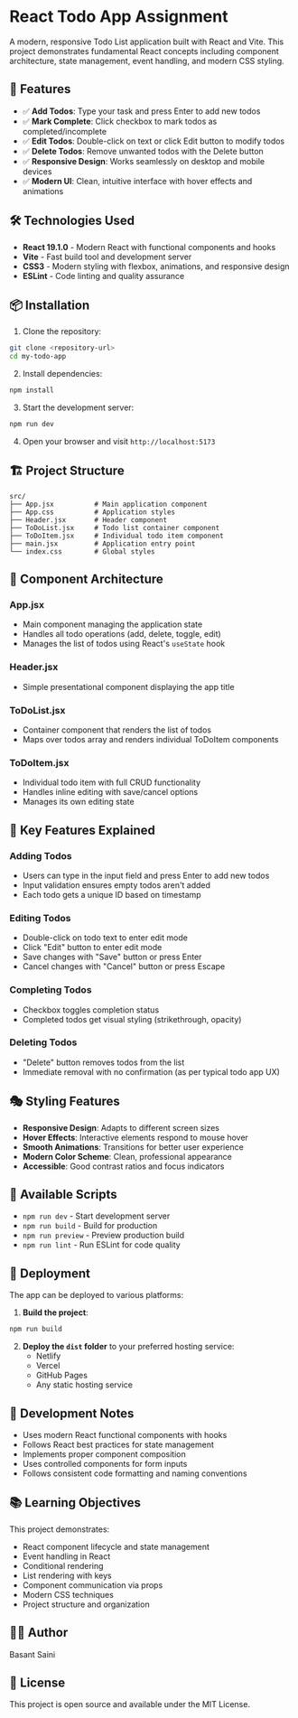 # React Todo App Assignment

A modern, responsive Todo List application built with React and Vite. This project demonstrates fundamental React concepts including component architecture, state management, event handling, and modern CSS styling.

## 🚀 Features

- ✅ **Add Todos**: Type your task and press Enter to add new todos
- ✅ **Mark Complete**: Click checkbox to mark todos as completed/incomplete
- ✅ **Edit Todos**: Double-click on text or click Edit button to modify todos
- ✅ **Delete Todos**: Remove unwanted todos with the Delete button
- ✅ **Responsive Design**: Works seamlessly on desktop and mobile devices
- ✅ **Modern UI**: Clean, intuitive interface with hover effects and animations

## 🛠️ Technologies Used

- **React 19.1.0** - Modern React with functional components and hooks
- **Vite** - Fast build tool and development server
- **CSS3** - Modern styling with flexbox, animations, and responsive design
- **ESLint** - Code linting and quality assurance

## 📦 Installation

1. Clone the repository:
```bash
git clone <repository-url>
cd my-todo-app
```

2. Install dependencies:
```bash
npm install
```

3. Start the development server:
```bash
npm run dev
```

4. Open your browser and visit `http://localhost:5173`

## 🏗️ Project Structure

```
src/
├── App.jsx          # Main application component
├── App.css          # Application styles
├── Header.jsx       # Header component
├── ToDoList.jsx     # Todo list container component
├── ToDoItem.jsx     # Individual todo item component
├── main.jsx         # Application entry point
└── index.css        # Global styles
```

## 🎯 Component Architecture

### App.jsx
- Main component managing the application state
- Handles all todo operations (add, delete, toggle, edit)
- Manages the list of todos using React's `useState` hook

### Header.jsx
- Simple presentational component displaying the app title

### ToDoList.jsx
- Container component that renders the list of todos
- Maps over todos array and renders individual ToDoItem components

### ToDoItem.jsx
- Individual todo item with full CRUD functionality
- Handles inline editing with save/cancel options
- Manages its own editing state

## 🎨 Key Features Explained

### Adding Todos
- Users can type in the input field and press Enter to add new todos
- Input validation ensures empty todos aren't added
- Each todo gets a unique ID based on timestamp

### Editing Todos
- Double-click on todo text to enter edit mode
- Click "Edit" button to enter edit mode
- Save changes with "Save" button or press Enter
- Cancel changes with "Cancel" button or press Escape

### Completing Todos
- Checkbox toggles completion status
- Completed todos get visual styling (strikethrough, opacity)

### Deleting Todos
- "Delete" button removes todos from the list
- Immediate removal with no confirmation (as per typical todo app UX)

## 🎭 Styling Features

- **Responsive Design**: Adapts to different screen sizes
- **Hover Effects**: Interactive elements respond to mouse hover
- **Smooth Animations**: Transitions for better user experience
- **Modern Color Scheme**: Clean, professional appearance
- **Accessible**: Good contrast ratios and focus indicators

## 📝 Available Scripts

- `npm run dev` - Start development server
- `npm run build` - Build for production
- `npm run preview` - Preview production build
- `npm run lint` - Run ESLint for code quality

## 🚀 Deployment

The app can be deployed to various platforms:

1. **Build the project**:
```bash
npm run build
```

2. **Deploy the `dist` folder** to your preferred hosting service:
   - Netlify
   - Vercel
   - GitHub Pages
   - Any static hosting service

## 🔧 Development Notes

- Uses modern React functional components with hooks
- Follows React best practices for state management
- Implements proper component composition
- Uses controlled components for form inputs
- Follows consistent code formatting and naming conventions

## 📚 Learning Objectives

This project demonstrates:
- React component lifecycle and state management
- Event handling in React
- Conditional rendering
- List rendering with keys
- Component communication via props
- Modern CSS techniques
- Project structure and organization

## 👨‍💻 Author

Basant Saini

## 📄 License

This project is open source and available under the MIT License.
